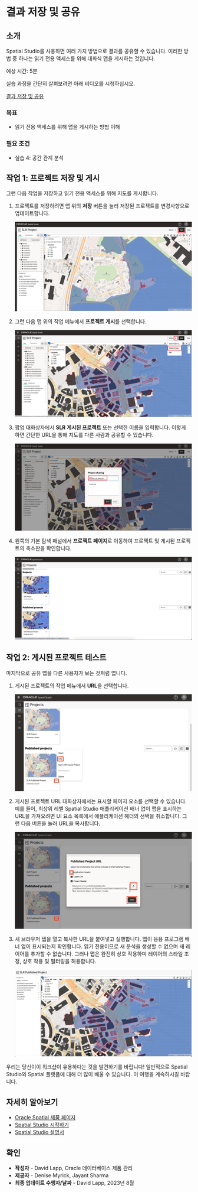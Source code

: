 # 결과 저장 및 공유

## 소개

Spatial Studio를 사용하면 여러 가지 방법으로 결과를 공유할 수 있습니다. 이러한 방법 중 하나는 읽기 전용 액세스를 위해 대화식 맵을 게시하는 것입니다.

예상 시간: 5분

실습 과정을 간단히 살펴보려면 아래 비디오를 시청하십시오.

[결과 저장 및 공유](videohub:1_3nnjltvt)

### 목표

*   읽기 전용 액세스를 위해 맵을 게시하는 방법 이해

### 필요 조건

*   실습 4: 공간 관계 분석

## 작업 1: 프로젝트 저장 및 게시

그런 다음 작업을 저장하고 읽기 전용 액세스를 위해 지도를 게시합니다.

1.  프로젝트를 저장하려면 맵 위의 **저장** 버튼을 눌러 저장된 프로젝트를 변경사항으로 업데이트합니다.
    
    ![프로젝트 저장](images/save-share-01.png)
    
2.  그런 다음 맵 위의 작업 메뉴에서 **프로젝트 게시**를 선택합니다.
    
    ![프로젝트 게시](images/save-share-02.png)
    
3.  팝업 대화상자에서 **SLR 게시된 프로젝트** 또는 선택한 이름을 입력합니다. 이렇게 하면 간단한 URL을 통해 지도를 다른 사람과 공유할 수 있습니다.
    
    ![프로젝트 이름 지정](images/save-share-03.png)
    
4.  왼쪽의 기본 탐색 패널에서 **프로젝트 페이지**로 이동하여 프로젝트 및 게시된 프로젝트의 축소판을 확인합니다.
    
    ![프로젝트 목록에서 게시된 프로젝트 찾기](images/save-share-04.png)
    

## 작업 2: 게시된 프로젝트 테스트

마지막으로 공유 맵을 다른 사용자가 보는 것처럼 엽니다.

1.  게시된 프로젝트의 작업 메뉴에서 **URL**을 선택합니다.
    
    ![프로젝트의 URL 복사](images/save-share-05.png)
    
2.  게시된 프로젝트 URL 대화상자에서는 표시할 페이지 요소를 선택할 수 있습니다. 예를 들어, 최상위 레벨 Spatial Studio 애플리케이션 배너 없이 맵을 표시하는 URL을 가져오려면 UI 요소 목록에서 애플리케이션 헤더의 선택을 취소합니다. 그런 다음 버튼을 눌러 URL을 복사합니다.
    
    ![게시된 프로젝트 URL에 대한 매개변수 설정](images/save-share-06.png)
    
3.  새 브라우저 탭을 열고 복사한 URL을 붙여넣고 실행합니다. 맵이 응용 프로그램 배너 없이 표시되는지 확인합니다. 읽기 전용이므로 새 분석을 생성할 수 없으며 새 레이어를 추가할 수 없습니다. 그러나 맵은 완전히 상호 작용하며 레이어의 스타일 조정, 상호 작용 및 필터링을 허용합니다.
    
    ![브라우저에서 프로젝트 URL을 엽니다.](images/save-share-07.png)
    

우리는 당신이이 워크샵이 유용하다는 것을 발견하기를 바랍니다! 일반적으로 Spatial Studio와 Spatial 플랫폼에 대해 더 많이 배울 수 있습니다. 이 여행을 계속하시길 바랍니다.

## 자세히 알아보기

*   [Oracle Spatial 제품 페이지](https://www.oracle.com/database/spatial)
*   [Spatial Studio 시작하기](https://www.oracle.com/database/technologies/spatial-studio/get-started.html)
*   [Spatial Studio 설명서](https://docs.oracle.com/en/database/oracle/spatial-studio)

## 확인

*   **작성자** - David Lapp, Oracle 데이터베이스 제품 관리
*   **제공자** - Denise Myrick, Jayant Sharma
*   **최종 업데이트 수행자/날짜** - David Lapp, 2023년 8월